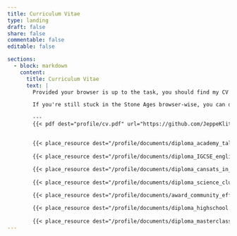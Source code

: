 ```yaml
---
title: Curriculum Vitae
type: landing
draft: false
share: false
commentable: false
editable: false

sections:
  - block: markdown
    content:
      title: Curriculum Vitae
      text: |
        Provided your browser is up to the task, you should find my CV as an embedded PDF below.

        If you're still stuck in the Stone Ages browser-wise, you can download it instead 📃.

        ---
        {{< pdf dest="profile/cv.pdf" url="https://github.com/JeppeKlitgaard/CV/releases/latest/download/cv.pdf" >}}

        
        {{< place_resource dest="/profile/documents/diploma_academy_talented_youth.pdf"  url="https://github.com/JeppeKlitgaard/CV/releases/latest/download/diploma_academy_talented_youth.pdf" >}}
        
        {{< place_resource dest="/profile/documents/diploma_IGCSE_english.pdf"  url="https://github.com/JeppeKlitgaard/CV/releases/latest/download/diploma_IGCSE_english.pdf" >}}
        
        {{< place_resource dest="/profile/documents/diploma_cansats_in_europe.pdf"  url="https://github.com/JeppeKlitgaard/CV/releases/latest/download/diploma_cansats_in_europe.pdf" >}}
        
        {{< place_resource dest="/profile/documents/diploma_science_club.pdf"  url="https://github.com/JeppeKlitgaard/CV/releases/latest/download/diploma_science_club.pdf" >}}

        {{< place_resource dest="/profile/documents/award_community_effort.pdf"  url="https://github.com/JeppeKlitgaard/CV/releases/latest/download/award_community_effort.pdf" >}}

        {{< place_resource dest="/profile/documents/diploma_highschool.pdf"  url="https://github.com/JeppeKlitgaard/CV/releases/latest/download/diploma_highschool.pdf" >}}
        
        {{< place_resource dest="/profile/documents/diploma_masterclass_phys_chem.pdf"  url="https://github.com/JeppeKlitgaard/CV/releases/latest/download/diploma_masterclass_phys_chem.pdf" >}}
---
```

